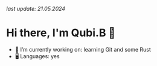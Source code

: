 *last update: 21.05.2024*
# Hi there, I'm Qubi.B 👋
  - 🔭 I’m currently working on: learning Git and some Rust
  - 🖥️ Languages: yes
  <br>

